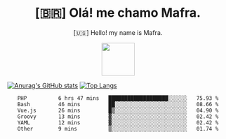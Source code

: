 
<!--Titulo-->           
<h1 align="center">
 [🇧🇷] Olá! me chamo Mafra.
</h1>
<p align="center">
 [🇺🇸] Hello! my name is Mafra.
</p>
<p align="center">
<img src="https://media3.giphy.com/media/hu9xj9UtxpoY3oytsh/giphy.gif?cid=ecf05e47xx6fyhk8nnij7i7v1wr8yoij8jabs4xuww5k8apm&rid=giphy.gif&ct=s" width="75" height="75"/>
</p>

<!--<pre>
    
</pre>-->

[![Anurag's GitHub stats](https://github-readme-stats.vercel.app/api?username=MafraLP&show_icons=true&theme=dracula)](https://github.com/anuraghazra/github-readme-stats)
[![Top Langs](https://github-readme-stats.vercel.app/api/top-langs/?username=anuraghazra&layout=compact&theme=dracula)](https://github.com/anuraghazra/github-readme-stats)

<div align="center">
<!--START_SECTION:waka-->

```text
PHP          6 hrs 47 mins   ███████████████████░░░░░░   75.93 %
Bash         46 mins         ██░░░░░░░░░░░░░░░░░░░░░░░   08.66 %
Vue.js       26 mins         █▒░░░░░░░░░░░░░░░░░░░░░░░   04.90 %
Groovy       13 mins         ▓░░░░░░░░░░░░░░░░░░░░░░░░   02.42 %
YAML         12 mins         ▓░░░░░░░░░░░░░░░░░░░░░░░░   02.42 %
Other        9 mins          ▒░░░░░░░░░░░░░░░░░░░░░░░░   01.74 %
```

<!--END_SECTION:waka-->



